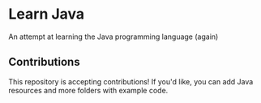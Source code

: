 # Learn Java
An attempt at learning the Java programming language (again)

## Contributions
This repository is accepting contributions! If you'd like, you can add Java resources and more folders with example code. 
